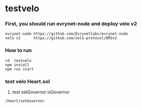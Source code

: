 # testvelo

### First, you should run  evrynet-node and deploy velo v2 
```
evrynet-node https://github.com/Evrynetlabs/evrynet-node
velo v2      https://github.com/velo-protocol/DRSv2
```

### How to run
```
cd  testvelo
npm install
npm run start
```
### test velo Heart.sol
1. test setGovernor  isGovernor
```
/heart/setGovernor
```
